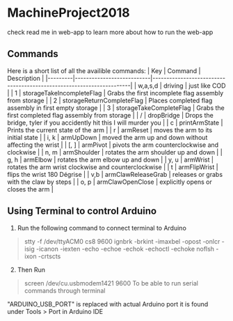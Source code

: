 # MachineProject2018
check read me in web-app to learn more about how to run the web-app
## Commands
Here is a short list of all the availible commands:
| Key     | Command                   | Description                                                          |
|---------|---------------------------|----------------------------------------------------------------------|
| w,a,s,d | driving                   | just like COD                                                        |
| 1       | storageTakeIncompleteFlag | Grabs the first incomplete flag assembly from storage                |
| 2       | storageReturnCompleteFlag | Places completed flag assembly in first empty storage                |
| 3       | storageTakeCompleteFlag   | Grabs the first completed flag assembly from storage                 |
| /       | dropBridge                | Drops the bridge, tyler if you accidently hit this I will murder you |
| c       | printArmState             | Prints the current state of the arm                                  |
| r       | armReset                  | moves the arm to its initial state                                   |
| i, k    | armUpDown                 | moved the arm up and down without affecting the wrist                |
| [, ]    | armPivot                  | pivots the arm counterclockwise and clockwise                        |
| n, m    | armShoulder               | rotates the arm shoulder up and down                                 |
| g, h    | armElbow                  | rotates the arm elbow up and down                                    |
| y, u    | armWrist                  | rotates the arm wrist clockwise and counterclockwise                 |
| t       | armFlipWrist              | flips the wrist 180 Dégrise                                          |
| v,b     | armClawReleaseGrab        | releases or grabs with the claw by steps                             |
| o, p    | armClawOpenClose          | explicitly opens or closes the arm                                   |

## Using Terminal to control Arduino
1. Run the following command to connect terminal to Arduino
>stty -f /dev/ttyACM0 cs8 9600 ignbrk -brkint -imaxbel -opost -onlcr -isig -icanon -iexten -echo -echoe -echok -echoctl -echoke noflsh -ixon -crtscts

2. Then Run
> screen /dev/cu.usbmodem1421 9600
To be able to run serial commands through terminal

"ARDUINO_USB_PORT" is replaced with actual Arduino port it is found under Tools > Port in Arduino IDE
